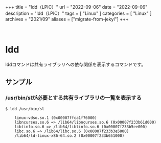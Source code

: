 +++
title = "ldd（LPIC）"
url = "2022-09-06"
date = "2022-09-06"
description = "ldd（LPIC）"
tags = [
  "Linux"
]
categories = [
  "Linux"
]
archives = "2021/09"
aliases = ["migrate-from-jekyl"]
+++

<br>

# ldd

lddコマンドは共有ライブラリへの依存関係を表示するコマンドです。


## サンプル

### /usr/bin/slが必要とする共有ライブラリの一覧を表示する

```
$ ldd /usr/bin/sl
```

```
	linux-vdso.so.1 (0x00007ffca1f76000)
	libncurses.so.6 => /lib64/libncurses.so.6 (0x00007f233b61d000)
	libtinfo.so.6 => /lib64/libtinfo.so.6 (0x00007f233b5ee000)
	libc.so.6 => /lib64/libc.so.6 (0x00007f233b3e5000)
	/lib64/ld-linux-x86-64.so.2 (0x00007f233b651000)
```
